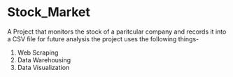 # Stock_Market
A Project that monitors the stock of a paritcular company and records it into a CSV file for future analysis
the project uses the following things-
1. Web Scraping 
2. Data Warehousing
3. Data Visualization

